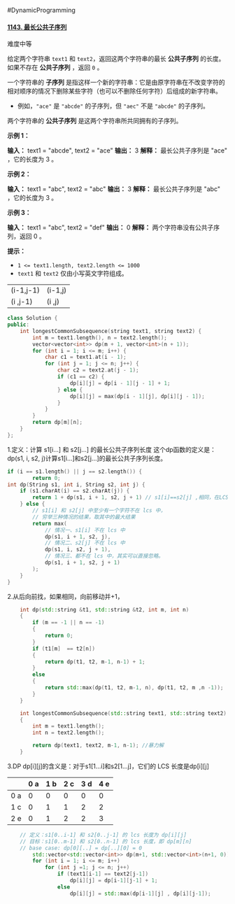 #DynamicProgramming

#### [1143. 最长公共子序列](https://leetcode.cn/problems/longest-common-subsequence/)

难度中等

给定两个字符串 `text1` 和 `text2`，返回这两个字符串的最长 **公共子序列** 的长度。如果不存在 **公共子序列** ，返回 `0` 。

一个字符串的 **子序列** 是指这样一个新的字符串：它是由原字符串在不改变字符的相对顺序的情况下删除某些字符（也可以不删除任何字符）后组成的新字符串。

-   例如，`"ace"` 是 `"abcde"` 的子序列，但 `"aec"` 不是 `"abcde"` 的子序列。

两个字符串的 **公共子序列** 是这两个字符串所共同拥有的子序列。

**示例 1：**

**输入：** text1 = "abcde", text2 = "ace"
**输出：** 3 
**解释：** 最长公共子序列是 "ace" ，它的长度为 3 。

**示例 2：**

**输入：** text1 = "abc", text2 = "abc"
**输出：** 3
**解释：** 最长公共子序列是 "abc" ，它的长度为 3 。

**示例 3：**

**输入：** text1 = "abc", text2 = "def"
**输出：** 0
**解释：** 两个字符串没有公共子序列，返回 0 。

**提示：**

-   `1 <= text1.length, text2.length <= 1000`
-   `text1` 和 `text2` 仅由小写英文字符组成。

|     |     |
| --- | --- |
| (i-1,j-1) | (i-1,j) |
| (i ,j-1) | (i ,j) |

```cpp
class Solution {
public:
    int longestCommonSubsequence(string text1, string text2) {
        int m = text1.length(), n = text2.length();
        vector<vector<int>> dp(m + 1, vector<int>(n + 1));
        for (int i = 1; i <= m; i++) {
            char c1 = text1.at(i - 1);
            for (int j = 1; j <= n; j++) {
                char c2 = text2.at(j - 1);
                if (c1 == c2) {
                    dp[i][j] = dp[i - 1][j - 1] + 1;
                } else {
                    dp[i][j] = max(dp[i - 1][j], dp[i][j - 1]);
                }
            }
        }
        return dp[m][n];
    }
};
```

1.定义：计算 s1[i…] 和 s2[j…] 的最长公共子序列长度 
这个dp函数的定义是： 
dp(s1, i, s2, j)计算s1[i…]和s2[j…]的最长公共子序列长度。

```cpp
if (i == s1.length() || j == s2.length()) {
        return 0;
int dp(String s1, int i, String s2, int j) {
    if (s1.charAt(i) == s2.charAt(j)) {
        return 1 + dp(s1, i + 1, s2, j + 1) // s1[i]==s2[j] ,相同，在LCS中
    } else {
        // s1[i] 和 s2[j] 中至少有一个字符不在 lcs 中，
        // 穷举三种情况的结果，取其中的最大结果
        return max(
            // 情况一、s1[i] 不在 lcs 中
            dp(s1, i + 1, s2, j),
            // 情况二、s2[j] 不在 lcs 中
            dp(s1, i, s2, j + 1),
            // 情况三、都不在 lcs 中，其实可以直接忽略。
            dp(s1, i + 1, s2, j + 1)
        );
    }
}
```

2.从后向前找，如果相同，向前移动并+1，

```cpp
    int dp(std::string &t1, std::string &t2, int m, int n)
    {
        if (m == -1 || n == -1)
        {
            return 0;
        }
        if (t1[m]  == t2[n])
        {
            return dp(t1, t2, m-1, n-1) + 1;
        }
        else
        {
            return std::max(dp(t1, t2, m-1, n), dp(t1, t2, m ,n -1));
        }
    }

    int longestCommonSubsequence(std::string text1, std::string text2)
    {
        int m = text1.length();
        int n = text2.length();

        return dp(text1, text2, m-1, n-1); //暴力解
    }
```

3.DP 
dp[i][j]的含义是：对于s1[1…i]和s2[1…j]，它们的 LCS 长度是dp[i][j]

|     | 0 a | 1 b | 2 c | 3 d | 4 e |
| --- | --- | --- | --- | --- | --- |
| 0 a | 0   | 0   | 0   | 0   | 0   |
| 1 c | 0   | 1   | 1   | 2   | 2   |
| 2 e | 0   | 1   | 2   | 2   | 3   |


```cpp
    // 定义：s1[0..i-1] 和 s2[0..j-1] 的 lcs 长度为 dp[i][j]
    // 目标：s1[0..m-1] 和 s2[0..n-1] 的 lcs 长度，即 dp[m][n]
    // base case: dp[0][..] = dp[..][0] = 0
        std::vector<std::vector<int>> dp(m+1, std::vector<int>(n+1, 0));
        for (int i = 1; i <= m; i++)
            for (int j =1; j <= n; j++)
                if (text1[i-1] == text2[j-1])
                    dp[i][j] = dp[i-1][j-1] + 1;
                else
                    dp[i][j] = std::max(dp[i-1][j] , dp[i][j-1]);
```


